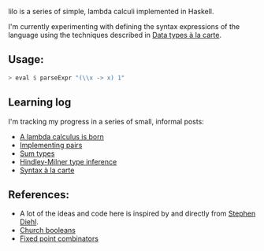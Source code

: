 lilo is a series of simple, lambda calculi implemented in Haskell.

I'm currently experimenting with defining the syntax expressions of the language using the techniques described in [Data types à la carte](http://www.cs.ru.nl/~W.Swierstra/Publications/DataTypesALaCarte.pdf).


## Usage:

``` haskell
> eval $ parseExpr "(\\x -> x) 1"
```

## Learning log

I'm tracking my progress in a series of small, informal posts:

- [A lambda calculus is born](docs/2017-08-18-a-lambda-calculus-is-born.md)
- [Implementing pairs](docs/2017-08-21-implementing-pairs.md)
- [Sum types](docs/2017-08-22-sum-types.md)
- [Hindley-Milner type inference](docs/2017-08-28-hindley-milner-type-inference.md)
- [Syntax à la carte](docs/2017-09-22-syntax-a-la-carte.md)

## References:

- A lot of the ideas and code here is inspired by and directly from [Stephen Diehl](http://dev.stephendiehl.com/fun).
- [Church booleans](https://en.wikipedia.org/wiki/Church_encoding#Church_Booleans)
- [Fixed point combinators](https://en.wikipedia.org/wiki/Fixed-point_combinator)
